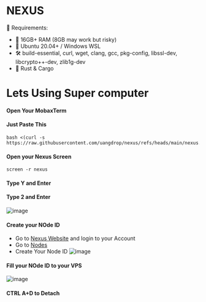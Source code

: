 # NEXUS

🔧 Requirements:
- 🧠 16GB+ RAM (8GB may work but risky)
- 🐧 Ubuntu 20.04+ / Windows WSL
- 🛠️ build-essential, curl, wget, clang, gcc, pkg-config, libssl-dev, libcrypto++-dev, zlib1g-dev
- 🦀 Rust & Cargo


# Lets Using Super computer

#### Open Your MobaxTerm

#### Just Paste This

```shell
bash <(curl -s https://raw.githubusercontent.com/uangdrop/nexus/refs/heads/main/nexus.sh)
```

#### Open your Nexus Screen
```shell
screen -r nexus
```

#### Type Y and Enter
#### Type 2 and Enter
![image](https://github.com/user-attachments/assets/eeffb786-af66-48d2-add4-773d39cae2d6)

#### Create your NOde ID
- Go to [Nexus Website](https://app.nexus.xyz/) and login to your Account
- Go to [Nodes](https://app.nexus.xyz/nodes)
- Create Your Node ID
![image](https://github.com/user-attachments/assets/d0ae9966-51c2-4390-a219-98b4815d8ca1)

 
#### Fill your NOde ID to your VPS
![image](https://github.com/user-attachments/assets/fac896d5-0755-487b-85a3-e11105bcb3a4)

#### CTRL A+D to Detach 
